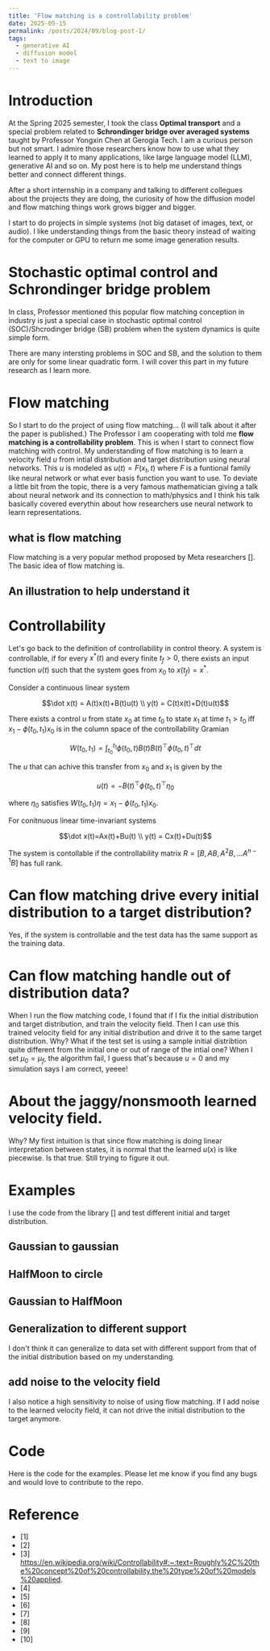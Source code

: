 ```yaml
---
title: 'Flow matching is a controllability problem'
date: 2025-05-15
permalink: /posts/2024/09/blog-post-1/
tags:
  - generative AI
  - diffusion model
  - text to image
---
```

# Introduction
At the Spring 2025 semester, I took the class **Optimal transport** and a special problem related to **Schrondinger bridge over averaged systems** taught by Professor Yongxin Chen at Gerogia Tech.
I am a curious person but not smart. I admire those researchers know how to use what they learned to apply it to many applications, like large language model (LLM), generative AI and so on.
My post here is to help me understand things better and connect different things.

After a short internship in a company and talking to different collegues about the projects they are doing, the curiosity of how the diffusion model and flow matching things work grows bigger and bigger.

I start to do projects in simple systems (not big dataset of images, text, or audio). I like understanding things from the basic theory instead of waiting for the computer or GPU to return me some image generation results.
# Stochastic optimal control and Schrondinger bridge problem
In class, Professor mentioned this popular flow matching conception in industry is just a special case in stochastic optimal control (SOC)/Shcrodinger bridge (SB) problem when the system dynamics is quite simple form.

There are many intersting problems in SOC and SB, and the solution to them are only for some linear quadratic form.
I will cover this part in my future research as I learn more.

# Flow matching
So I start to do the project of using flow matching... (I will talk about it after the paper is published.)
The Professor I am cooperating with told me **flow matching is a controllability problem**. This is when I start to connect flow matching with control.
My understanding of flow matching is to learn a velocity field $u$ from intial distribution and target distribution using neural networks.
This $u$ is modeled as $u(t)=F(x_t,t)$ where $F$ is a funtional family like neural network or what ever basis function you want to use. 
To deviate a little bit from the topic, there is a very famous mathematician giving a talk about neural network and its connection to math/physics and I think his talk basically covered everythin about how researchers use neural network to learn representations.

## what is flow matching
Flow matching is a very popular method proposed by Meta researchers [].
The basic idea of flow matching is.



## An illustration to help understand it

# Controllability
Let's go back to the definition of controllability in control theory.
A system is controllable, if for every $x^*(t)$ and every finite $t_f>0$, there exists an input function $u(t)$ such that the system goes from $x_0$ to $x(t_f)=x^*$.

Consider a continuous linear system
```math
\dot x(t) = A(t)x(t)+B(t)u(t) \\
y(t) = C(t)x(t)+D(t)u(t)
```
There exists a control $u$ from state $x_0$ at time $t_0$ to state $x_1$ at time $t_1>t_0$ iff $x_1-\phi(t_0,t_1)x_0$ is in the column space of the controllability Gramian
```math
W(t_0,t_1) = \int_{t_0}^{t_1}\phi(t_0, t)B(t)B(t)^\top \phi(t_0,t)^\top dt
``` 
The $u$ that can achive this transfer from $x_0$ and $x_1$ is given by the
```math
u(t) = -B(t)^\top \phi(t_0,t)^\top \eta_0
```
where $\eta_0$  satisfies $W(t_0,t_1)\eta=x_1-\phi(t_0,t_1)x_0$.

For conitnuous linear time-invariant systems
```math
\dot x(t)=Ax(t)+Bu(t) \\
y(t) = Cx(t)+Du(t)
```
The system is contollable if the controllability matrix $R=[B,AB,A^2B,\dots A^{n-1}B]$ has full rank.


# Can flow matching drive every initial distribution to a target distribution?
Yes, if the system is controllable and the test data has the same support as the training data.


# Can flow matching handle out of distribution data?
When I run the flow matching code, I found that if I fix the initial distribution and target distribution, and train  the velocity field.
Then I can use this trained velocity field for any initial distribution and drive it to the same target distribution.
Why?
What if the test set is using a sample initial distribtion quite different from the initial one or out of range of the intial one?
When I set $\mu_0=\mu_f$, the algorithm fail, I guess that's because $u=0$ and my simulation says I am correct, yeeee!

# About the jaggy/nonsmooth learned velocity field.
Why? My first intuition is that since flow matching is doing linear interpretation between states, it is normal that the learned $u(x)$ is like piecewise.
Is that true. Still trying to figure it out.

# Examples
I use the code from the library [] and test different initial and target distribution.
## Gaussian to gaussian


## HalfMoon to circle

## Gaussian to HalfMoon


## Generalization to different support
I don't think it can generalize to data set with different support from that of the initial distribution based on my understanding.
## add noise to the velocity field
I also notice a high sensitivity to noise of using flow matching.
If I add noise to the learned velocity field, it can not drive the initial distribution to the target anymore.

# Code
Here is the code for the examples. Please let me know if you find any bugs and would love to contribute to the repo.

# Reference
- [1] 
- [2] 
- [3] https://en.wikipedia.org/wiki/Controllability#:~:text=Roughly%2C%20the%20concept%20of%20controllability,the%20type%20of%20models%20applied.
- [4]
- [5]
- [6]
- [7]
- [8]
- [9]
- [10]








